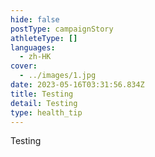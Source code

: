 ```yaml
---
hide: false
postType: campaignStory
athleteType: []
languages:
  - zh-HK
cover:
  - ../images/1.jpg
date: 2023-05-16T03:31:56.834Z
title: Testing
detail: Testing
type: health_tip
---
```

T﻿esting